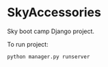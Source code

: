 # SkyAccessories

Sky boot camp Django project.

To run project:

```
python manager.py runserver
```
